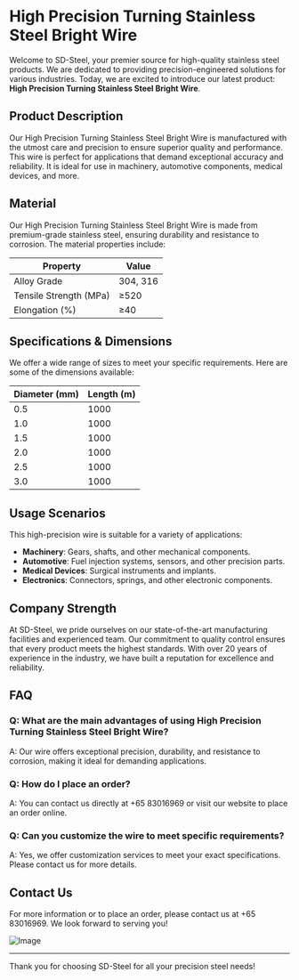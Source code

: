 # High Precision Turning Stainless Steel Bright Wire

Welcome to SD-Steel, your premier source for high-quality stainless steel products. We are dedicated to providing precision-engineered solutions for various industries. Today, we are excited to introduce our latest product: **High Precision Turning Stainless Steel Bright Wire**.

## Product Description

Our High Precision Turning Stainless Steel Bright Wire is manufactured with the utmost care and precision to ensure superior quality and performance. This wire is perfect for applications that demand exceptional accuracy and reliability. It is ideal for use in machinery, automotive components, medical devices, and more.

## Material

Our High Precision Turning Stainless Steel Bright Wire is made from premium-grade stainless steel, ensuring durability and resistance to corrosion. The material properties include:

| Property       | Value         |
|----------------|---------------|
| Alloy Grade    | 304, 316      |
| Tensile Strength (MPa) | ≥520 |
| Elongation (%)   | ≥40        |

## Specifications & Dimensions

We offer a wide range of sizes to meet your specific requirements. Here are some of the dimensions available:

| Diameter (mm) | Length (m) |
|---------------|------------|
| 0.5           | 1000       |
| 1.0           | 1000       |
| 1.5           | 1000       |
| 2.0           | 1000       |
| 2.5           | 1000       |
| 3.0           | 1000       |

## Usage Scenarios

This high-precision wire is suitable for a variety of applications:
- **Machinery**: Gears, shafts, and other mechanical components.
- **Automotive**: Fuel injection systems, sensors, and other precision parts.
- **Medical Devices**: Surgical instruments and implants.
- **Electronics**: Connectors, springs, and other electronic components.

## Company Strength

At SD-Steel, we pride ourselves on our state-of-the-art manufacturing facilities and experienced team. Our commitment to quality control ensures that every product meets the highest standards. With over 20 years of experience in the industry, we have built a reputation for excellence and reliability.

## FAQ

### Q: What are the main advantages of using High Precision Turning Stainless Steel Bright Wire?
A: Our wire offers exceptional precision, durability, and resistance to corrosion, making it ideal for demanding applications.

### Q: How do I place an order?
A: You can contact us directly at +65 83016969 or visit our website to place an order online.

### Q: Can you customize the wire to meet specific requirements?
A: Yes, we offer customization services to meet your exact specifications. Please contact us for more details.

## Contact Us

For more information or to place an order, please contact us at +65 83016969. We look forward to serving you!

![Image](https://github.com/user-attachments/assets/2567258e-e124-4816-932d-1809bd27ef0b)

---

Thank you for choosing SD-Steel for all your precision steel needs!